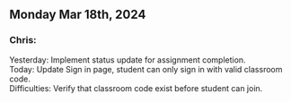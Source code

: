 ## Monday Mar 18th, 2024

### Chris:

Yesterday: Implement status update for assignment completion.\
Today: Update Sign in page, student can only sign in with valid classroom code.\
Difficulties: Verify that classroom code exist before student can join.
